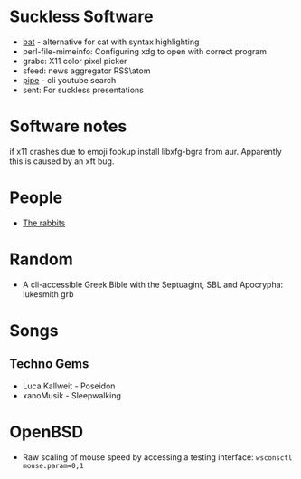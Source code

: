 # Suckless Software
* [bat](https://github.com/sharkdp/bat) - alternative for cat with syntax highlighting
* perl-file-mimeinfo: Configuring xdg to open with correct program
* grabc: X11 color pixel picker
* sfeed: news aggregator RSS\atom  
* [pipe](https://github.com/trizen/pipe-viewer) - cli youtube search
* sent: For suckless presentations

# Software notes
if x11 crashes due to emoji fookup install libxfg-bgra from aur. Apparently this is caused by an xft bug.

# People
* [The rabbits](https://100r.co/site/about_us.html)

# Random
*  A cli-accessible Greek Bible with the Septuagint, SBL and Apocrypha: lukesmith grb 

# Songs

## Techno Gems
* Luca Kallweit - Poseidon
* xanoMusik - Sleepwalking

# OpenBSD
* Raw scaling of mouse speed by accessing a testing interface: <code>wsconsctl mouse<N>.param=0,1<code> 
